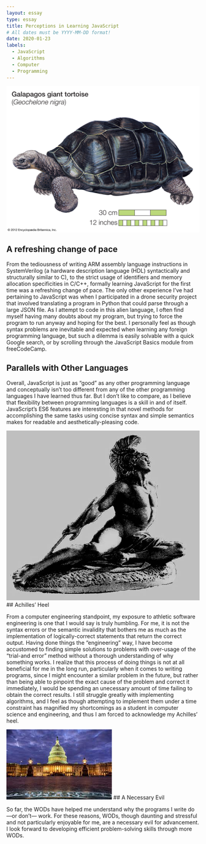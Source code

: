 ```yaml
---
layout: essay
type: essay
title: Perceptions in Learning JavaScript
# All dates must be YYYY-MM-DD format!
date: 2020-01-23
labels:
  - JavaScript
  - Algorithms
  - Computer
  - Programming
---
```


<img class="ui medium right floated image" src="../images/tortoise.jpg">

## A refreshing change of pace

From the tediousness of writing ARM assembly language instructions in SystemVerilog (a hardware description language (HDL) syntactically and structurally similar to C), to the strict usage of identifiers and memory allocation specificities in C/C++, formally learning JavaScript for the first time was a refreshing change of pace. The only other experience I’ve had pertaining to JavaScript was when I participated in a drone security project that involved translating a program in Python that could parse through a large JSON file. As I attempt to code in this alien language, I often find myself having many doubts about my program, but trying to force the program to run anyway and hoping for the best. I personally feel as though syntax problems are inevitable and expected when learning any foreign programming language, but such a dilemma is easily solvable with a quick Google search, or by scrolling through the JavaScript Basics module from freeCodeCamp.

## Parallels with Other Languages

Overall, JavaScript is just as “good” as any other programming language and conceptually isn’t too different from any of the other programming languages I have learned thus far. But I don’t like to compare, as I believe that flexibility between programming languages is a skill in and of itself. JavaScript’s ES6 features are interesting in that novel methods for accomplishing the same tasks using concise syntax and simple semantics makes for readable and aesthetically-pleasing code.


<img class="ui medium left floated image" src="../images/achilles.jpg">
## Achilles’ Heel

From a computer engineering standpoint, my exposure to athletic software engineering is one that I would say is truly humbling. For me, it is not the syntax errors or the semantic invalidity that bothers me as much as the implementation of logically-correct statements that return the correct output. Having done things the “engineering” way, I have become accustomed to finding simple solutions to problems with over-usage of the “trial-and error” method without a thorough understanding of why something works. I realize that this process of doing things is not at all beneficial for me in the long run, particularly when it comes to writing programs, since I might encounter a similar problem in the future, but rather than being able to pinpoint the exact cause of the problem and correct it immediately, I would be spending an unecessary amount of time failing to obtain the correct results. I still struggle greatly with implementing algorithms, and I feel as though attempting to implement them under a time constraint has magnified my shortcomings as a student in computer science and engineering, and thus I am forced to acknowledge my Achilles’ heel. 

<img class="ui medium right floated image" src="../images/government.jpg">
## A Necessary Evil

So far, the WODs have helped me understand why the programs I write do—or don’t— work. For these reasons, WODs, though daunting and stressful and not particularly enjoyable for me, are a necessary evil for advancement. I look forward to developing efficient problem-solving skills through more WODs.
